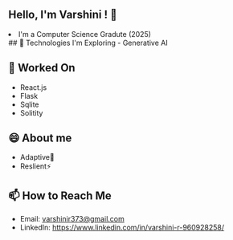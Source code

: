 

<!--
## Hi there 👋
**var-567/var-567** is a ✨ _special_ ✨ repository because its `README.md` (this file) appears on your GitHub profile.

Here are some ideas to get you started:

- 🔭 I’m currently working on ...
- 🌱 I’m currently learning ...
- 👯 I’m looking to collaborate on ...
- 🤔 I’m looking for help with ...
- 💬 Ask me about ...
- 📫 How to reach me: ...
- 😄 Pronouns: ...
- ⚡ Fun fact: ...
-->
## Hello, I'm Varshini ! 👋

<li>I'm a Computer Science Gradute (2025)</li>
## 🌱 Technologies I'm Exploring
- Generative AI

## 🚀  Worked On
- React.js
- Flask
- Sqlite
- Solitity

## 😄 About me
- Adaptive🌱
- Reslient⚡ 

## 📫 How to Reach Me
- Email: varshinir373@gmail.com
- LinkedIn: https://www.linkedin.com/in/varshini-r-960928258/

